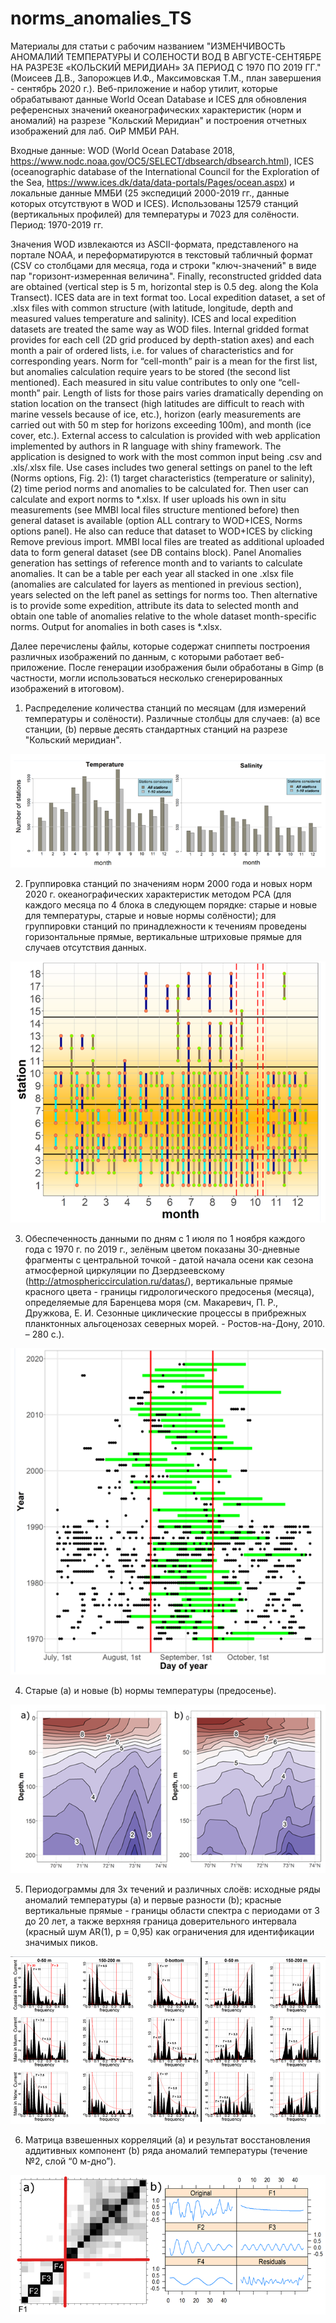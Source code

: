 # norms_anomalies_TS

Материалы для статьи с рабочим названием "ИЗМЕНЧИВОСТЬ АНОМАЛИЙ ТЕМПЕРАТУРЫ И СОЛЕНОСТИ ВОД В АВГУСТЕ-СЕНТЯБРЕ НА РАЗРЕЗЕ «КОЛЬСКИЙ МЕРИДИАН» ЗА ПЕРИОД С 1970 ПО 2019 ГГ." (Моисеев Д.В., Запорожцев И.Ф., Максимовская Т.М., план завершения - сентябрь 2020 г.). Веб-приложение и набор утилит, которые обрабатывают данные World Ocean Database и ICES для обновления референсных значений океанографических характеристик (норм и аномалий) на разрезе "Кольский Меридиан" и построения отчетных изображений для лаб. ОиР ММБИ РАН. 

Входные данные: WOD (World Ocean Database 2018, https://www.nodc.noaa.gov/OC5/SELECT/dbsearch/dbsearch.html), ICES (oceanographic database of the International Council for the Exploration of the Sea, https://www.ices.dk/data/data-portals/Pages/ocean.aspx) и локальные данные ММБИ (25 экспедиций 2000-2019 гг., данные которых отсутствуют в WOD и ICES). Использованы 12579 станций (вертикальных профилей) для температуры и 7023 для солёности. Период: 1970-2019 гг.

Значения WOD извлекаются из ASCII-формата, представленого на портале NOAA, и переформатируются в текстовый табличный формат (CSV со столбцами для месяца, года и строки "ключ-значений" в виде пар "горизонт-измеренная величина". Finally, reconstructed gridded data are obtained (vertical step is 5 m, horizontal step is 0.5 deg. along the Kola Transect). ICES data are in text format too. Local expedition dataset, a set of .xlsx files with common structure (with latitude, longitude, depth and measured values temperature and salinity). ICES and local expedition datasets are treated the same way as WOD files. 
Internal gridded format provides for each cell (2D grid produced by depth-station axes) and each month a pair of ordered lists, i.e. for values of characteristics and for corresponding years. Norm for “cell-month” pair is a mean for the first list, but anomalies calculation require years to be stored (the second list mentioned). Each measured in situ value contributes to only one “cell-month” pair. Length of lists for those pairs varies dramatically depending on station location on the transect (high latitudes are difficult to reach with marine vessels because of ice, etc.), horizon (early measurements are carried out with 50 m step for horizons exceeding 100m), and month (ice cover, etc.). 
External access to calculation is provided with web application implemented by authors in R language with shiny framework. The application is designed to work with the most common input being .csv and .xls/.xlsx file. Use cases includes two general settings on panel to the left (Norms options, Fig. 2): (1) target characteristics (temperature or salinity), (2) time period norms and anomalies to be calculated for. Then user can calculate and export norms to *.xlsx. If user uploads his own in situ measurements (see MMBI local files structure mentioned before) then general dataset is available (option ALL contrary to WOD+ICES, Norms options panel). He also can reduce that dataset to WOD+ICES by clicking Remove previous import. MMBI local files are treated as additional uploaded data to form general dataset (see DB contains block). Panel Anomalies generation has settings of reference month and to variants to calculate anomalies. It can be a table per each year all stacked in one .xlsx file (anomalies are calculated for layers as mentioned in previous section), years selected on the left panel as settings for norms too. Then alternative is to provide some expedition, attribute its data to selected month and obtain one table of anomalies relative to the whole dataset month-specific norms. Output for anomalies in both cases is *.xlsx.


Далее перечислены файлы, которые содержат сниппеты построения различных изображений по данным, с которыми работает веб-приложение. После генерации изображения были обработаны в Gimp (в частности, могли использоваться несколько сгенерированных изображений в итоговом). 

1. Распределение количества станций по месяцам (для измерений температуры и солёности). Различные столбцы для случаев: (a) все станции, (b) первые десять стандартных станций на разрезе "Кольский меридиан".

![Figure 1](https://github.com/ZifRD/norms_anomalies_TS/blob/master/pics/Figure%201.PNG)

2. Группировка станций по значениям норм 2000 года и новых норм 2020 г. океанографических характеристик методом PCA (для каждого месяца по 4 блока в следующем порядке: старые и новые для температуры, старые и новые нормы солёности); для группировки станций по принадлежности к течениям проведены горизонтальные прямые, вертикальные штриховые прямые для случаев отсутствия данных.

![Figure 2](https://github.com/ZifRD/norms_anomalies_TS/blob/master/pics/Figure%202.PNG)

3. Обеспеченность данными по дням с 1 июля по 1 ноября каждого года с 1970 г. по 2019 г., зелёным цветом показаны 30-дневные фрагменты с центральной точкой - датой начала осени как сезона атмосферной циркуляции по Дзердзеевскому (http://atmosphericcirculation.ru/datas/), вертикальные прямые красного цвета - границы гидрологического предосенья (месяца), определяемые для Баренцева моря (см. Макаревич, П. Р., Дружкова, Е. И. Сезонные циклические процессы в прибрежных планктонных альгоценозах северных морей. - Ростов-на-Дону, 2010. – 280 с.).

![Figure 3](https://github.com/ZifRD/norms_anomalies_TS/blob/master/pics/Figure%203.PNG)

4. Старые (a) и новые (b) нормы температуры (предосенье). 

![Figure 4](https://github.com/ZifRD/norms_anomalies_TS/blob/master/pics/Figure%204.PNG)

5. Периодограммы для 3х течений и различных слоёв: исходные ряды аномалий температуры (a) и первые разности (b); красные вертикальные прямые - границы области спектра с периодами от 3 до 20 лет, а также верхняя граница доверительного интервала (красный шум AR(1), p = 0,95) как ограничения для идентификации значимых пиков.

![Figure 5](https://github.com/ZifRD/norms_anomalies_TS/blob/master/pics/Figure%205.PNG)

6. Матрица взвешенных корреляций (a) и результат восстановления аддитивных компонент (b) ряда аномалий температуры (течение №2, слой “0 м-дно”).

![Figure 6](https://github.com/ZifRD/norms_anomalies_TS/blob/master/pics/Figure%206.PNG)



